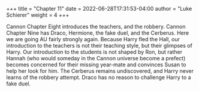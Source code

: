 +++
title = "Chapter 11"
date = 2022-06-28T17:31:53-04:00
author = "Luke Schierer"
weight = 4
+++

Cannon Chapter Eight introduces the teachers, and the robbery.  Cannon Chapter
Nine has Draco, Hermione, the fake duel, and the Cerberus.  Here we are going AU
fairly strongly again.  Because Harry fled the Hall, our introduction to the
teachers is not their teaching style, but their glimpses of Harry.  Our
introduction to the students is not shaped by Ron, but rather Hannah (who would
someday in the Cannon universe become a prefect) becomes concerned for their
missing year-mate and convinces Susan to help her look for him.  The Cerberus
remains undiscovered, and Harry never learns of the robbery attempt.  Draco has
no reason to challenge Harry to a fake duel. 
